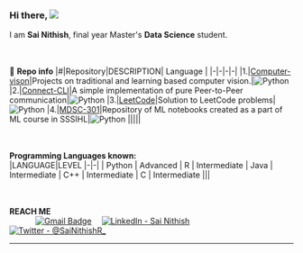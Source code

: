
### Hi there, ![](https://user-images.githubusercontent.com/18350557/176309783-0785949b-9127-417c-8b55-ab5a4333674e.gif) 
I am **Sai Nithish**, final year Master's **Data Science** student.<br>




             


   
<br><br>📙 **Repo info**
|#|Repository|DESCRIPTION| Language |
|-|-|-|-|
|1.|[Computer-vison](https://github.com/RSaiNithish/computer-vision)|Projects on traditional and learning based computer vision.|![Python](https://cdn-icons-png.flaticon.com/512/5968/5968286.png)
|2.|[Connect-CLI](https://github.com/RSaiNithish/Connect-CLI)|A simple implementation of pure Peer-to-Peer communication|![Python](https://cdn-icons-png.flaticon.com/512/5968/5968286.png)
|3.|[LeetCode](https://github.com/RSaiNithish/leetcode)|Solution to LeetCode problems|![Python](https://cdn-icons-png.flaticon.com/512/5968/5968286.png)
|4.|[MDSC-301](https://github.com/RSaiNithish/MDSC-301)|Repository of ML notebooks created as a part of ML course in SSSIHL|![Python](https://cdn-icons-png.flaticon.com/512/5968/5968286.png)
|||||

<br><br>**Programming Languages known:**<br>
|LANGUAGE|LEVEL
|-|-|
| Python | Advanced
| R | Intermediate
| Java | Intermediate
| C++ | Intermediate 
| C | Intermediate
|||






<br><br> **REACH ME**<br>
&emsp;&emsp;&emsp;
[![Gmail Badge](https://img.shields.io/badge/Gmail-D14836?style=for-the-badge&logo=gmail&logoColor=white)](mailto:nitish.lemon@gmail.com) &emsp;[![LinkedIn - Sai Nithish](https://img.shields.io/badge/LinkedIn-0077B5?style=for-the-badge&logo=linkedin&logoColor=white)](https://www.linkedin.com/in/sainithish)&emsp;
[![Twitter - @SaiNithishR_](https://img.shields.io/badge/Twitter-1DA1F2?style=for-the-badge&logo=twitter&logoColor=white)](https://twitter.com/sainithishr_)&emsp;



<!--
<br>
[![GitHub Activity](images/userstats.svg)](https://github.com/cicirello/user-statistician)
-->


***



